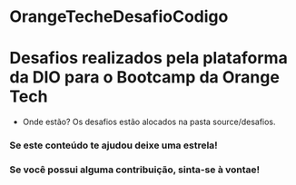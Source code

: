 # OrangeTecheDesafioCodigo

# Desafios realizados pela plataforma da DIO para o Bootcamp da Orange Tech

 - Onde estão?
Os desafios estão alocados na pasta source/desafios.

### Se este conteúdo te ajudou deixe uma estrela!
### Se você possui alguma contribuição, sinta-se à vontae!
